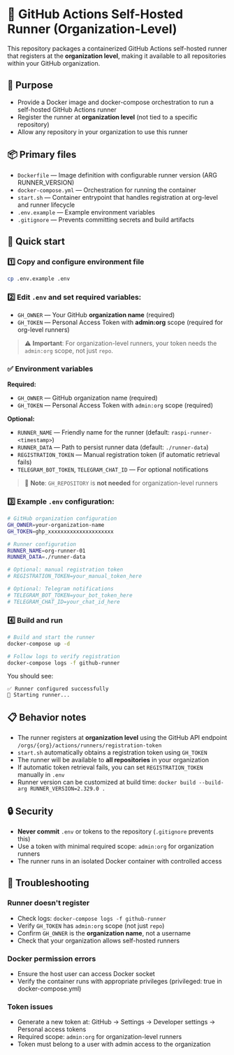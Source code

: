 # 🏃 GitHub Actions Self-Hosted Runner (Organization-Level)

This repository packages a containerized GitHub Actions self-hosted runner that registers at the **organization level**, making it available to all repositories within your GitHub organization.

## 🎯 Purpose
- Provide a Docker image and docker-compose orchestration to run a self-hosted GitHub Actions runner
- Register the runner at **organization level** (not tied to a specific repository)
- Allow any repository in your organization to use this runner

## 📦 Primary files
- `Dockerfile` — Image definition with configurable runner version (ARG RUNNER_VERSION)
- `docker-compose.yml` — Orchestration for running the container
- `start.sh` — Container entrypoint that handles registration at org-level and runner lifecycle
- `.env.example` — Example environment variables
- `.gitignore` — Prevents committing secrets and build artifacts

## 🚀 Quick start

### 1️⃣ Copy and configure environment file

```bash
cp .env.example .env
```

### 2️⃣ Edit `.env` and set **required** variables:

- `GH_OWNER` — Your GitHub **organization name** (required)
- `GH_TOKEN` — Personal Access Token with **admin:org** scope (required for org-level runners)

> ⚠️ **Important**: For organization-level runners, your token needs the `admin:org` scope, not just `repo`.

### ✅ Environment variables

**Required:**
- `GH_OWNER` — GitHub organization name (required)
- `GH_TOKEN` — Personal Access Token with `admin:org` scope (required)

**Optional:**
- `RUNNER_NAME` — Friendly name for the runner (default: `raspi-runner-<timestamp>`)
- `RUNNER_DATA` — Path to persist runner data (default: `./runner-data`)
- `REGISTRATION_TOKEN` — Manual registration token (if automatic retrieval fails)
- `TELEGRAM_BOT_TOKEN`, `TELEGRAM_CHAT_ID` — For optional notifications

> 📝 **Note**: `GH_REPOSITORY` is **not needed** for organization-level runners

### 3️⃣ Example `.env` configuration:

```bash
# GitHub organization configuration
GH_OWNER=your-organization-name
GH_TOKEN=ghp_xxxxxxxxxxxxxxxxxxxxx

# Runner configuration
RUNNER_NAME=org-runner-01
RUNNER_DATA=./runner-data

# Optional: manual registration token
# REGISTRATION_TOKEN=your_manual_token_here

# Optional: Telegram notifications
# TELEGRAM_BOT_TOKEN=your_bot_token_here
# TELEGRAM_CHAT_ID=your_chat_id_here
```

### 4️⃣ Build and run

```bash
# Build and start the runner
docker-compose up -d

# Follow logs to verify registration
docker-compose logs -f github-runner
```

You should see:
```
✅ Runner configured successfully
🏃 Starting runner...
```

## 📋 Behavior notes

- The runner registers at **organization level** using the GitHub API endpoint `/orgs/{org}/actions/runners/registration-token`
- `start.sh` automatically obtains a registration token using `GH_TOKEN`
- The runner will be available to **all repositories** in your organization
- If automatic token retrieval fails, you can set `REGISTRATION_TOKEN` manually in `.env`
- Runner version can be customized at build time: `docker build --build-arg RUNNER_VERSION=2.329.0 .`

## 🔒 Security

- **Never commit** `.env` or tokens to the repository (`.gitignore` prevents this)
- Use a token with minimal required scope: `admin:org` for organization runners
- The runner runs in an isolated Docker container with controlled access

## 🔧 Troubleshooting

### Runner doesn't register
- Check logs: `docker-compose logs -f github-runner`
- Verify `GH_TOKEN` has `admin:org` scope (not just `repo`)
- Confirm `GH_OWNER` is the **organization name**, not a username
- Check that your organization allows self-hosted runners

### Docker permission errors
- Ensure the host user can access Docker socket
- Verify the container runs with appropriate privileges (privileged: true in docker-compose.yml)

### Token issues
- Generate a new token at: GitHub → Settings → Developer settings → Personal access tokens
- Required scope: `admin:org` for organization-level runners
- Token must belong to a user with admin access to the organization
